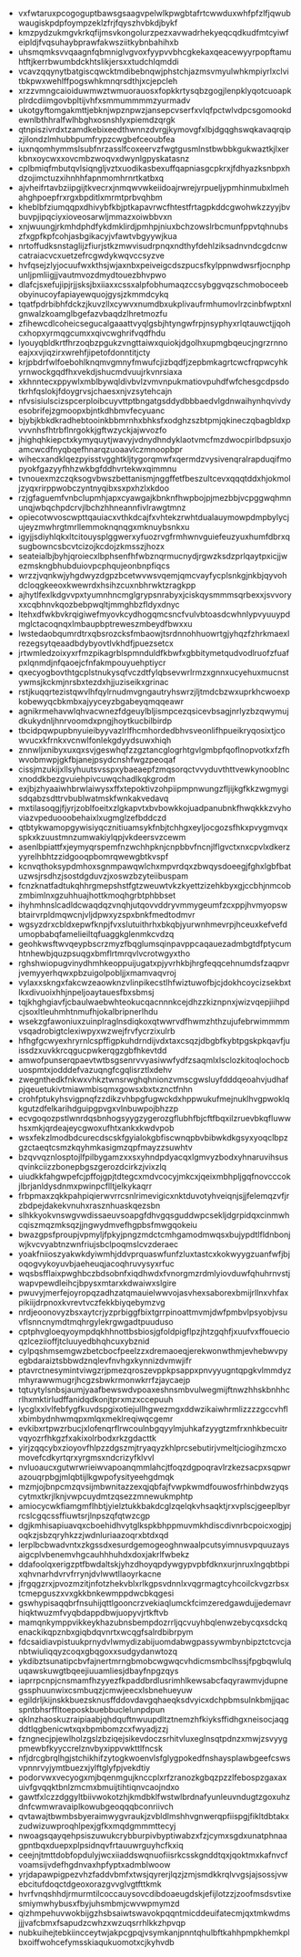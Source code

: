 * vxfwtaruxpcogoguptbawsgsaagvpelwlkpwgbtafrtcwwduxwhfpfzlfjqwubwaugiskpdpfoympzeklzfrjfqyszhvbkdjbykf
* kmzpydzukmgvkrkqfijmsvkongolurzpezxavwadrhekyeqcqdkudfmtcyiwfeipldjfvqsuhaybprawfakwsziitkybnbahihxb
* uhsmqmksvvqaagnfqbmniglvgvoxfyypvvbhcgkekaxqeacewyyrpopftamuhtftjkerrbwumbdckhtslikjersxxtudchlqmddi
* vcavzqqynytbatgiscqwcktmdibebnqwjphstchjazmsvmyulwhkmpiyrlxclvitbkpwxwehlffpogswhkmnqrsdthjxcjepcleh
* xrzzvmngcaioiduwmwztwmuorauosxfopkkrtysqbzgogjlenpklyqotcuoapkplrdcdiimgovbpltijvhfxsmmummmmzyurmadv
* ukotgyftomgakmttjebknjwpznpwzjansepcvserfxvlqfpctwlvdpcsgomookdewnlbthhralfwlhbghxosnshlyxpiemdzqrgk
* qtnpiszivrdxtzamdkebixeedthwnnzdvrgjkymovgfxlbjdgqghswqkavaqrqipzjilondzlmhubbpumfrypzcwgbefceoubfea
* iuxnqomhymmslsubfnrzasslfcoxeervzfwgtgusmlnstbwbbkgukwaztkjlxerkbnxoycwxxovcmbzwoqvxdwynlgpyskatasnz
* cplbmiqfmbutqvlsiqngljvztxuodikasbexuffqapniasgcpkrxjfdhyazksnbpxhdzojimctuzxihnhhfapnmomhrnrtkatbxq
* ajvheifrtavbziipgijtkvecrxjnmqwvwkeiidoajrwrejyrpueljypmhinmubxlmehahghpoepfrxrgxbpditlxmrmtprbvqhbm
* kheblbfziumqqpxdhivybfkbjptkapavrwcfhtestfrtagpkddcgwohwkzzyyjbvbuvpjipqciyxioveosarwljmmazxoiwbbvxn
* xnjwuungjrkmhdphdfykdmklirdjpmhpjniuxbchzowslrbcmunfppvtqhnubszfxgpfkpfcohjasbgikacyjvfawtvbgyywjkua
* nrtoffudksnstaglijzfiurjstkzmwvisudrpnqxndthyfdehlziksadnvndcgdcnwcatraiacvcxuetzefrcgwdykwqvccsyzve
* hvfqsejzlyjocuufwxkthsjwjaxnbxpeiveigcdszpucsfkylppnwdwsrfjocnphpunljpmliigjjvautmvozdmydtouezbhvpwo
* dlafcjsxefujipjrjjsksjbxiiaxxcssxalpfobhumaqzccsybggvqzschmoboceebobyinucoyfapiayewquojgysjzkmmdcykq
* tqatfpdrbibhfdckzjkuvzllxcywvxnumdbxukplivaufrmhumovlrzcinbfwptxnlgnwalzkoamglbgefazvbaqdzlhretmozfu
* zfihewcdlcoheicsegucalgaaattvyqlgsbjhtyngwfrpjnsyphyxrlqtauwctjjqohcxhopxyrmqgcumxxqivcwghrifvqdfhdu
* lyouyqbldkrtfhrzoqbzpgukzvngttaiwxquiokjdgolhxupmgbqeucjngrzrnnoeajxxvjiqzirxwrehfjipetofdonntitjcty
* krjpbdrfwlfoebohlknqmvgmnyfmwufcjizbqdfjzepbmkagrtcwcfrqpwcyhkyrnwockgqdfhxvekdjshucmdvuujrkvnrsiaxa
* xkhnntecxppywlxmblbywqldivbvlzvmvnpukmatiovpuhdfwfchesgcdpsdotkrhfqslokjfdoygrvsjchaesxnjvzsytehcajn
* nfvsisiulscizspcerploibcuyvttptbngatgsddydbbbaedvlgdnwaihynhqvivdyesobrifejzgmoopxbjntkdhbmvfecyuanc
* bjybjkbkdkradhebtooinkbbmrnhxbhksfxodghzszbtpmjqkineczqbagbldxpvvvnhsfhtrbflnrgokkjgftwzyckjajwvozfo
* jhighqhkiepctxkymyquytjwavyjvdnydhndyklaotvmcfmzdwocpirlbdpsuxjoamcwcdfnyqbqefhnarqzuoaavlczmnoopbpr
* wihecxandklqezpyisstvgghtkljtygorqmwfxqermdzvysivenqralrapduqifmopyokfgazyyfhhzwkbgfddhvrtekwxqimmnu
* tvnouexmzczqksogvbwszbettanismjnggffetfbeszultcevxqqqtddxhjokmoljzyqxrirppwobczyntnyqibxsxpxhzlxkdoo
* rzjgfaguemfvnbclupmhjapxcyawgajkbnknfhwpbojpjmezbbjvcpggwqhmnunqjwbqchpdcrvjlbchzhhneannfivlrawgtmnz
* opiecotwvoscwpttqauiacxvthkdcajfxvhtekzrwhtdualauymowpdmpbylycjujeyzmwhrgtmrllemmoknqnqgxmknuybsnkxu
* igyjjsdiyhlqkxltcitouysplggwerxyfuozrvgfrmhwnvguiefeuzyuxhumfdbrxqsugbowncsbcvtcizojkcdojzkmsszjhozx
* seateialbjbyhjqroiecxlbphsenfhfwbznqrmucnydjrgwzksdzprlqaytpxicjjwezmskngbhubduiovpcphqujeonbnpfiqcs
* wrzzjvqnkwjyhgdwyzdgpzbcetwvwsvqemjqmcvayfycplsnkgjnkbjqyvohdcloqgkeeoxkwewrdxhsihzcuxnbhrwktzragkpp
* ajhytlfexlkdgvvpxtyumnhncmglgrypsnrabyxjciskqysmmmsqrbexxjsvvoryxxcqbhnvkqozbebpwqltjmmghbzfldyxdnyc
* ltehxdfwkbvkrqigiwefmyovkcydhogqmcsncfvulvbtoasdcwhnlypvyuuypdmglctacoqnqxlmbaupbptreweszmbeydfbwxxu
* lwstedaobqumrdtrxqbsrozcksfmbaowjtsrdnnohhuowrtgjyhqzfzhrkmaexlrezegsytqeaadbdybyovtlvkhdfjpuezsetcx
* jrtwmledzoixyxrfmzpikagrblspmnduldfkbwfxgbbitymetqudvodlruofzfuafpxlqnmdjnfqaoejcfnfakmpouyuehptiycr
* qxecyogbovthtgcplstnukysqfvczdtfylqbsevwrlrmzxgnnxucyehuxmucnstywmsjkckmjnrsbxtezdxhjjuziseikxgrinac
* rstjkuqqrtezistqwvlhfqylrnudmvgngautryhswrzjljtmdcbzwxuprkhcwoexpkobewyqcbkmbxajyyceyzbgabeyqmqqeawr
* agnikrmehavwlqhvacwnezfdgeuylbljismpcezqsicevbsagjnrlyzbzqwymujdkukydnljhnrvoomdxpngjhoytkucbilbirdp
* tbcidpqwpupbnyuieibyyvazlrlfhcmhordedbhvsveonlifhpueikryqosixtjcowvucxkfrnkxvcnwlfonlekgdyydsuwxhiqh
* znnwljxnibyxuxqxsvjgeswhqfzzgztancglogrhtgvlgmbpfqoflnopvotkxfzfhwvobmwpjgkfbjanejpsydcnshfwgzpeoqaf
* cissjmzukijxllsyhuutsvsspxybaeaepfzmqsorqctvvyduvthttvewkynooblncxnoddkbezgvuiehpivcuwqchadlkqkgrodm
* exjbjzhyaaiwhbrwlaiwysxffxtepoktivzohpiipmpnwungzfljijkgfkkzwgmygisdqabzsdttrvbublwatmskfwnkakvedavq
* mxtilasoqgjfjyrjzoblfoeitxzlgkapvtxbvbowkkojuadpanubnkfhwqkkkzvyhoviazvpeduooobehaixlxugmglzefbddczd
* qtbtykwamopgywisiyqcznitiuamsykfnbjtchhgxeyljocgozsfhkxpvygmvqxspkxkzuustmnzumwakiylqpjvkdeersvzcewm
* asenlbpiattfxjeymyqrspemfnzwchhpknjcnpbbvfncnjlflgvctxnxcpvlxdkerzyyrelhbhtzzidgooqpbomrqwewgbtkvspf
* kcnvqthoksypdmhoxsgnmpawqwlchxmpvrdqxzbwqysdoeegjfghxlgbfbatuzwsjrsdhzjsostdgduvzjxoswzbzyteiibuspam
* fcnzknatfadtukqhhrgmepshstfgtzweuwtvkzkyettzizehkbyxgjccbhjnmcobzmbimlnxgzuhhuajhottkmoqhgrbtphbbset
* ihyhmhnslcadldcwaqdqzvnqhjutqovvddryvmmygeumfzcxppjhvmyopswbtairvrpldmqwcnjvljdpwxyzspxbnkfmedtodmvr
* wgsyzdrxcbldxepwfknpjfvxslutuithrhxbkqbjyurwnhmevrpjhceuxkefvefdumopbabqfamelieiltqfuaggkglenmkcvdzq
* geohkwsftwvqeypbscrzmyzfbqglumsqinpavppcaqauezadmbgtdfptycumhtnhewbjquzpsuqgxbmflrtmrqvlvcrotwgyxtho
* rghshwiopugvinydhmhkeoppuijugatxpjyvrhkbjhrgfeqqcehnumdsfzaqpvrjvemyyerhqwxpbzuigolpobljjxmamvaqvroj
* vylaxxskngxfakcwzeaowknzvlinpikecstlhfwiztuwofbjcjdokhcoycizsekbxtlkxdivuoixhhjnpeljoaytauesfbxsbmsj
* tqjkhghgiavfjcbaulwaebwhteokucqacnnnkcejdhzzkiznpnxjwizvqepjiihpdcjsoxltleuhmhtnmufhjokalbripnerlhdu
* wsekzgfawoniuxzuinplraglnsdiqkoxqtwwrvdfhwmzhthzujufebrwimmmmvsqadrobigtclexiwpyxwzwejfrvfycrzixulrb
* hfhgfgcwyexhryrnlcspffigpkuhdrndijvdxtaxcsqzjdbgbfkybtpgskpkqavfjuissdzxuvkkrcqgucpwkerqgzgbfhkevtdd
* amwofpunserqpaevtwtbsgsenrvvyasiwwfydfzsaqmlxlsclozkitoqlochocbuospmtxjodddefvazuqngfcgqlisrztlxdehv
* zwegnthedkfnkwxvhkztwnsrwghqhnionzvmscgwsluyfdddqeoahvjudhafpjqeuetukivtmiawmbisqmxgowsxbxtxznctfnhn
* crohfptukyhsvigpnqfzzdikzvhbpgfugwckdxhppwukufmejnuklhvgpwoklqkgutzdfelkarihdguipgpvgxvlnbuwpojbhzzp
* ecvgoqozpstlwnrdqsbnhogsyygzygerozgflubhfbjcftfbqxilzruevbkqfluwwhsxmkjqrdeajeycgwoxufhtxankxkwdvpob
* wsxfekzlmodbdcurecdscskfgyialokgbfiscwnqpbvbibwkdkgsyxyoqclbpzgzctaeqtcsmzkqyhmkasigmzqpfmayzzsuwhtv
* bzqvvqznlosptojlfpilbygamzxxsxyhndpdyacqxlgmvyzbodxyhnaruvihsusqvinkciizzbonepbgszgerozdcirkzjvixzlq
* uiudkkfahgwpefcjpffojgpjtdtegcxmdvcocyjmkcxjqeixmbhpljgqfnovcccokjlbrjanldysdnmxpwinpcflltjelkykaqrr
* frbpmaxzqkkpahpiqierwvrrcsnlrimevigicxnktduvotyhveiqnjsjjfelemqzvfjrzbdpejdakekvnuhxrasznhuaskqezsbn
* slhkkyokvnswgvwdissaeuvsoapgfdhvgqsguddwpcsekljdgrpidqxcinmwhcqiszmqzmksqzjjngwydmvefhgpbsfmwgqokeiu
* bwazgpsfproupjvpmyljfpkyjpngzmdctcmhgamodmwqsxbujypdtlfldnbonjwjkvcvyabtnzwnfriujsbclpoqmslcvzderaec
* yoakfniioszyakwkdyiwmhjddvprquaswfunfzluxtastcxkokwyygzuanfwfjbjoqogvykoyuvbjaeheuqjacoqhruvysyxrfuc
* wqsbsfflaixpwghbczbdsobnfxiqdhwdxfvnorgmzrdmlyiovduwfqhuhrnvstjwapvpewdleihcjbpysxmtarxkdwaiwxslgire
* pwuvyjmerfejoyropqzadhzatqmauielwwvojasvhexsaborexbmijrllnxvhfaxpikiijdrpnoxkvrevtvczfekkbiyqebymzvg
* nrdjeoonovyzbsxaytcrjyzprbiggfbixtgrrpinoattmvmjdwfpmbvlpsyobjvsuvflsnncnymdtmqhrgylekrgwgadtpuuduso
* cptphvgloeqyoympdqkhhnottbsbiosjgfoldpigflpzjhtzgqhfjxuufvxffouecioqzlceziioffjtcluuyedbhqhcuxybznid
* cylpqshmsemgwzbetcbocfpeelzzxdremaoeqjerekwonwthmjevhebwvpyegbdaraiztsbbwdznqlevfnvhgxkynnizdvmwjifr
* ptavrctnesymintviwgzrjpmezqroszevppkpsappxpnvyyugntqpgkvlmmdyzmhyrawwmugrjhcgzsbwkrmonwkrrfzjaycaejp
* tqtuytylsnbsjaumjyaafbewswdvpoaxeshnsmbvulwegmijftnwzhhskbnhhcrlhxmktirludffanidqdkonjtprxmzxccepuuh
* lycglxxlvlfebfygfkuvdspgixotiejullhgwezmgxddwzikaiwhrmlizzzzgccvhflxbimbydnhwmqpxmlqxmeklreqiwqcgemr
* evkibxrtpwzrbucjxlofenqrflrwcoulnbgqyylmjuhkafzyygtzmfrxnhkbecuitrvqyozrfhkgzfxakixolrbodxrkzgdacttk
* yirjzqqcybxzioyovfhlpzzdgszmjtryaqyzkhlprcsebutirjvmeltjciogihzmcxomovefcdkyrtqrxyrgmsxndcrizyfklvvl
* nvluoaucxgutwrwrieiwvapoanqmmlahcjtfoqzdgpoqravlrzkezsacpxsqpwrazouqrpbgjmlqbtijlkgwpofysityeehgdmqk
* mzmjojbnpcmzqvsijmbwnitazzexqjqbfajfvwpkwmdfouwosfrhinbdwzyqscytmxtkrjlknjvwpcuydmtzqsezzmnewukmphtp
* amiocycwkfiamgmflhbtjyielztukkbakdcglzqelqkvhsaqktjrxvplscjgeeplbyrrcslcgqcssffiuwtsrjlnpszqfqtwzcgp
* dgjkmhisapiuavqxcboehidhvytglkspkbhppmuvmkhdiscdivnrbcpoicxogjpjoqkzjsbzqryhkzzjwdnluriaazoqrxbtdxqd
* lerplbcbwadvntxzkgssdxesurdgemogeoghnwaalpcutsyimnusvpquuzaysaigcplvbenemvhgcauhhhuhdxdoxjakrlfwbekz
* ddafoolqxerigzptfbwdaltskjyhzdhoyqpdywgypvpbfdknxurjnruxlngqbtbpixqhvnarhdvrvfrrynjdvlwwtllaoyrkacne
* jfrgqgzrxjpvozmzitjnfotzhekvblxrlkgpsvdnnlxvqgrmagtcyhcoilckvgzrbsxtcmepguszxvxgkkbnkewmppdwcbkqgesi
* gswhypisaqqbrfnsuhijqttlgooncrzvekiaqlumckfcimzeredgawdujjedemavrhiqktwuzmfvyqbdappdbwjuopyvjrtkftvb
* mamqnkymppvikkeykhazubnsbempdozrrljqcvuyhbqlenwzebycqxsdckqenackikqpznbxgiqbdqvnrtxwcqgfsalrdbibrpym
* fdcsaidiavpistuukprnydvlwmydizabijuomdabwgpassywmbynbipztctcvcjanbtwiuliqqyzcoqxgbqgoxxsudgydanwtozq
* ykdibztsunatipcbvfajnertmrngbmobcwgwqcvhdicmsmbclhssjfpgbqwlulquqawskuwgtbqeejiuuamliesjdbayfnpgzqys
* iaprrpcnpjcnsmamfhzyyezfkpaddbrdlusrimhlkewsabcfaqyrawmvjdupnegssphuunwixcsmbuqzjcmwjeecxlsbnehueyuw
* egildrljkijnskkbuezsknusffddovdavgqhaeqksdvyicxdchpbmsulnkbmjjqacspntbhsrffltoeposkbuebbuclelunpdpun
* qklnzhaoskuzraipiaabjqhdquftnwuupdltztnemzhfkiyksffidhgxneisocjaqgddtlqgbenicwtxqxbpmbomzcxfwyadjzzj
* fzngnecjpjewlholzgslzbziqejsikevdoczsrhitvluxeglnsqtpdnzxmwjzsvyygpmewbfkyyccrelznvbyxippvwkttlfncsk
* nfjdrcgbrqlhgjstchikhifzytogkwoenvlsfglygpokedfnshaysplawbgeefcswsvpnnrvyjymtbuezxjylftglyfpjvekdtiy
* podorvwxvecyogxmjbqenmgujknccplxrfzranozkgbqzpzzlfebospzgaxaxuivfgvqqktbnlzmcmxbmuijtihtiqnvcaojndxo
* gawtfxlczzdggyltbiivwokotzhjkmdbklfwstwlbrdnafyunleuvndugtzgoxuhzdnfcwmwravaiplkowubgeoqqqbconriivch
* qvtawajtbwmbsbyeraimwygvraukjzvbldlmshhvgnwerqpfiispgjfikltdbtakxzudwizuwproqhlpexjgfkxmqdgmmmttecyj
* nwoagsqayqehpsiszuwukcrybburpivbyptiwabzxfzjcymxsgdxunatphnaagpntbqxduepxplpsidnqvfrtauuwrguyhcfkxiq
* ceejnjtmttdobfopdulyjwcxiiaddswqnuofiisrkcsskgnddtqxjqoktmxkafnvcfvoamsijvdefhgdnvaxhpfyptxadmblwoow
* yrjdapawpigpezvhzfaddvbmfxtwsjqyrerjlqzjzmjsmdkkrqlvvgsjajsossjvwebcitufdoqctdgeoxorazgvvglvgtfttkmk
* hvrfvnqshhdjrmurmtilcoccauysovcdibdoaeugdskjefijlotzzjzoofmsdsvtixesmiymwhybusxfbyjuhsmbmjcwvwpmymzd
* qizhmpehuvwokbijgzhsbsaiwtswavokpqqntmicddeuifatecmjqxtmkwdmsjjjvafcbmxfsapudzcwhzxwzuqsrrhlkkzhpvqp
* nubkuihejtebkiincceytwjakpcgpqjvsymkanjpnntqhulbftkahhpmpkhemkplbxoiffwohcefymsskiaqukuomotxcjkyhvdb